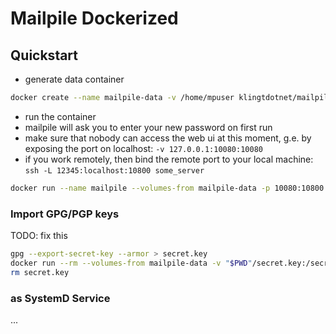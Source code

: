 # Mailpile Dockerized

## Quickstart

- generate data container

```sh
docker create --name mailpile-data -v /home/mpuser klingtdotnet/mailpile
```

- run the container
- mailpile will ask you to enter your new password on first run
- make sure that nobody can access the web ui at this moment, g.e. by exposing the port on localhost: `-v 127.0.0.1:10080:10080`
- if you work remotely, then bind the remote port to your local machine: `ssh -L 12345:localhost:10800 some_server`

```sh
docker run --name mailpile --volumes-from mailpile-data -p 10080:10800 --rm -it klingtdotnet/mailpile
```

### Import GPG/PGP keys

TODO: fix this

```sh
gpg --export-secret-key --armor > secret.key
docker run --rm --volumes-from mailpile-data -v "$PWD"/secret.key:/secret.key -it mailpile /usr/bin/gpg --import /secret.key
rm secret.key
```

### as SystemD Service

...
